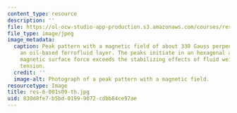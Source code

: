 ```yaml
---
content_type: resource
description: ''
file: https://ol-ocw-studio-app-production.s3.amazonaws.com/courses/res-6-001-continuum-electromechanics-spring-2009/830d8fe7b5bd01999072cdbb84ce97ae_res-6-001s09-th.jpg
file_type: image/jpeg
image_metadata:
  caption: Peak pattern with a magnetic field of about 330 Gauss perpendicular to
    an oil-based ferrofluid layer. The peaks initiate in an hexagonal array when the
    magnetic surface force exceeds the stabilizing effects of fluid weight and surface
    tension.
  credit: ''
  image-alt: Photograph of a peak pattern with a magnetic field.
resourcetype: Image
title: res-6-001s09-th.jpg
uid: 830d8fe7-b5bd-0199-9072-cdbb84ce97ae
---
```

